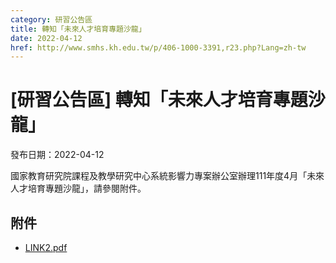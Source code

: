 ```yaml
---
category: 研習公告區
title: 轉知「未來人才培育專題沙龍」
date: 2022-04-12
href: http://www.smhs.kh.edu.tw/p/406-1000-3391,r23.php?Lang=zh-tw
---
```


# [研習公告區] 轉知「未來人才培育專題沙龍」

發布日期：2022-04-12

國家教育研究院課程及教學研究中心系統影響力專案辦公室辦理111年度4月「未來人才培育專題沙龍」，請參閱附件。

## 附件

- [LINK2.pdf](https://www.smhs.kh.edu.tw/var/file/0/1000/attach/93/pta_3141_7609161_26646.pdf)
